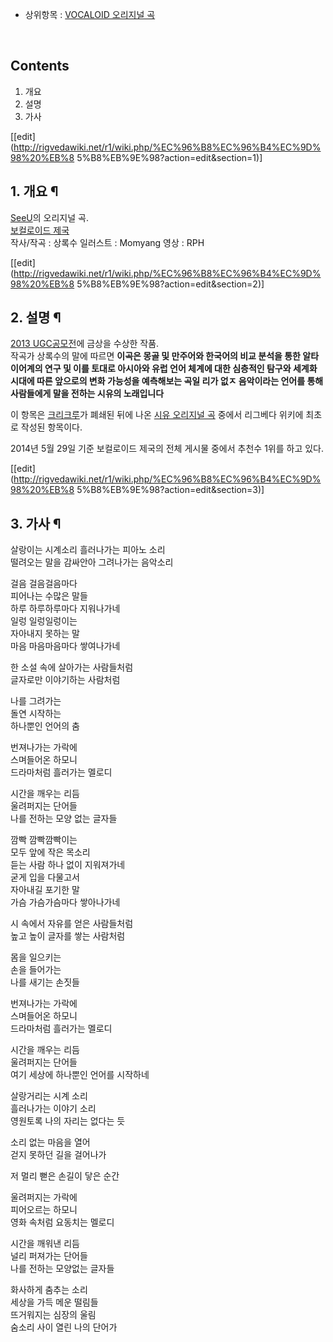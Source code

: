 * 상위항목 : [VOCALOID 오리지널 곡](VOCALOID%20%EC%98%A4%EB%A6%AC%EC%A7%80%EB%84%90%20%EA%B3%A1#s-5.1.md)  
<br/>  

## Contents

    

1. 개요 
2. 설명 
3. 가사 

[[edit](http://rigvedawiki.net/r1/wiki.php/%EC%96%B8%EC%96%B4%EC%9D%98%20%EB%8
5%B8%EB%9E%98?action=edit&section=1)]

## 1. 개요 ¶

[SeeU](SeeU.md)의 오리지널 곡.  
[보컬로이드 제국](http://cafe.naver.com/vocaloidempire/6889)  
작사/작곡 : 상록수 일러스트 : Momyang 영상 : RPH

  

[[edit](http://rigvedawiki.net/r1/wiki.php/%EC%96%B8%EC%96%B4%EC%9D%98%20%EB%8
5%B8%EB%9E%98?action=edit&section=2)]

## 2. 설명 ¶

[2013 UGC공모전](%EC%8B%9C%EC%9C%A0%20%EB%B3%B4%EC%BB%AC%EB%A1%9C%EC%9D%B4%EB%93%9C%20%EA%B3%B5%EB%AA%A8%EC%A0%84#s-2.md)에 금상을 수상한 작품.  
작곡가 상록수의 말에 따르면 **이곡은 몽골 및 만주어와 한국어의 비교 분석을 통한 알타이어계의 연구 및 이를 토대로 아시아와 유럽 언어
체계에 대한 심층적인 탐구와 세계화 시대에 따른 앞으로의 변화 가능성을 예측해보는 곡일 리가 없ㅈ 음악이라는 언어를 통해 사람들에게 말을
전하는 시유의 노래입니다**

  

이 항목은 [크리크루](%ED%81%AC%EB%A6%AC%ED%81%AC%EB%A3%A8.md)가 폐쇄된 뒤에 나온 [시유 오리지널 곡](%EC%8B%9C%EC%9C%A0%20%EC%98%A4%EB%A6%AC%EC%A7%80%EB%84%90%20%EA%B3%A1.md)
중에서 리그베다 위키에 최초로 작성된 항목이다.

  

2014년 5월 29일 기준 보컬로이드 제국의 전체 게시물 중에서 추천수 1위를 하고 있다.

[[edit](http://rigvedawiki.net/r1/wiki.php/%EC%96%B8%EC%96%B4%EC%9D%98%20%EB%8
5%B8%EB%9E%98?action=edit&section=3)]

## 3. 가사 ¶

살랑이는 시계소리 흘러나가는 피아노 소리  
떨려오는 말을 감싸안아 그려나가는 음악소리  
  

걸음 걸음걸음마다  
피어나는 수많은 말들  
하루 하루하루마다 지워나가네  
일렁 일렁일렁이는  
자아내지 못하는 말  
마음 마음마음마다 쌓여나가네  

한 소설 속에 살아가는 사람들처럼  
글자로만 이야기하는 사람처럼  

나를 그려가는  
돌연 시작하는  
하나뿐인 언어의 춤  

번져나가는 가락에  
스며들어온 하모니  
드라마처럼 흘러가는 멜로디  

시간을 깨우는 리듬  
울려퍼지는 단어들  
나를 전하는 모양 없는 글자들  
  

깜빡 깜빡깜빡이는  
모두 앞에 작은 목소리  
듣는 사람 하나 없이 지워져가네  
굳게 입을 다물고서  
자아내길 포기한 말  
가슴 가슴가슴마다 쌓아나가네  

시 속에서 자유를 얻은 사람들처럼  
높고 높이 글자를 쌓는 사람처럼  

몸을 일으키는  
손을 들어가는  
나를 새기는 손짓들  

번져나가는 가락에  
스며들어온 하모니  
드라마처럼 흘러가는 멜로디  

시간을 깨우는 리듬  
울려퍼지는 단어들  
여기 세상에 하나뿐인 언어를 시작하네  

살랑거리는 시계 소리  
흘러나가는 이야기 소리  
영원토록 나의 자리는 없다는 듯  

소리 없는 마음을 열어  
걷지 못하던 길을 걸어나가  

저 멀리 뻗은 손길이 닿은 순간  

울려퍼지는 가락에  
피어오르는 하모니  
영화 속처럼 요동치는 멜로디  

시간을 깨워낸 리듬  
널리 퍼져가는 단어들  
나를 전하는 모양없는 글자들  

화사하게 춤추는 소리  
세상을 가득 메운 떨림들  
뜨거워지는 심장의 울림  
숨소리 사이 열린 나의 단어가

